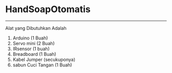 # HandSoapOtomatis
--------------------
Alat yang Dibutuhkan Adalah
1. Arduino                  (1 Buah)
2. Servo mini               (2 Buah)
3. IRsensor                 (1 buah)
4. Breadboard               (1 Buah)
5. Kabel Jumper             (secukuponya)
6. sabun Cuci Tangan        (1 Buah)
